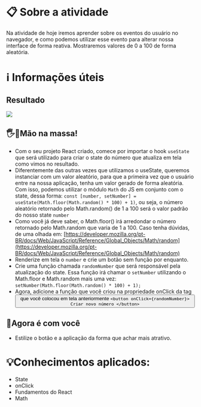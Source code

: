 # 📋 Sobre a atividade

Na atividade de hoje iremos aprender sobre os eventos do usuário no navegador, e como podemos utilizar esse evento para alterar nossa interface de forma reativa. Mostraremos valores de 0 a 100 de forma aleatória.

# ℹ️ Informações úteis

## Resultado

![](https://i.ibb.co/PZ79yLT/gif-atividade-state.gif)

## 🖐️🍝Mão na massa!

*   Com o seu projeto React criado, comece por importar o hook `useState` que será utilizado para criar o state do número que atualiza em tela como vimos no resultado.
*   Diferentemente das outras vezes que utilizamos o useState, queremos instanciar com um valor aleatório, para que a primeira vez que o usuário entre na nossa aplicação, tenha um valor gerado de forma aleatória. Com isso, podemos utilizar o módulo `Math` do JS em conjunto com o state, dessa forma: `const [number, setNumber] = useState(Math.floor(Math.random() * 100) + 1)`, ou seja, o número aleatório retornado pelo Math.random() de 1 a 100 será o valor padrão do nosso state `number`
*   Como você já deve saber, o Math.floor() irá arredondar o número retornado pelo Math.random que varia de 1 a 100\. Caso tenha dúvidas, de uma olhada em: [](https://developer.mozilla.org/pt-BR/docs/Web/JavaScript/Reference/Global_Objects/Math/random)[https://developer.mozilla.org/pt-BR/docs/Web/JavaScript/Reference/Global_Objects/Math/random](https://developer.mozilla.org/pt-BR/docs/Web/JavaScript/Reference/Global_Objects/Math/random)
*   Renderize em tela o `number` e crie um botão sem função por enquanto.
*   Crie uma função chamada `randomNumber` que será responsável pela atualização do state. Essa função irá chamar o `setNumber` utilizando o Math.floor e Math.random mais uma vez: `setNumber(Math.floor(Math.random() * 100) + 1);`
*   Agora, adicione a função que você criou na propriedade onClick da tag <button> que você colocou em tela anteriormente `<button onClick={randomNumber}> Criar novo número </button>`

## 💪Agora é com você

*   Estilize o botão e a aplicação da forma que achar mais atrativo.

# 💡Conhecimentos aplicados:

*   State
*   onClick
*   Fundamentos do React
*   Math
